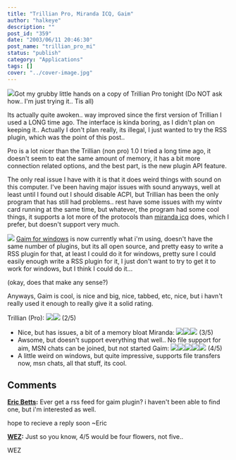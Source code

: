 ```yaml
---
title: "Trillian Pro, Miranda ICQ, Gaim"
author: "halkeye"
description: ""
post_id: "359"
date: "2003/06/11 20:46:30"
post_name: "trillian_pro_mi"
status: "publish"
category: "Applications"
tags: []
cover: "../cover-image.jpg"
---
```


![](https://gallery.halkeye.net/albums/screenshots/untitled.thumb.jpg)Got my grubby little hands on a copy of Trillian Pro tonight (Do NOT ask how.. I'm just trying it.. Tis all)

Its actually quite awoken.. way improved since the first version of Trillian I used a LONG time ago. The interface is kinda boring, as I didn't plan on keeping it.. Actually I don't plan really, its illegal, I just wanted to try the RSS plugin, which was the point of this post..

Pro is a lot nicer than the Trillian (non pro) 1.0 I tried a long time ago, it doesn't seem to eat the same amount of memory, it has a bit more connection related options, and the best part, is the new plugin API feature.

The only real issue I have with it is that it does weird things with sound on this computer. I've been having major issues with sound anyways, well at least until I found out I should disable ACPI, but Trillian has been the only program that has still had problems.. rest have some issues with my wintv card running at the same time, but whatever, the program had some cool things, it supports a lot more of the protocols than [miranda icq](https://miranda-icq.sourceforge.net) does, which I prefer, but doesn't support very much.



![](https://gallery.halkeye.net/albums/screenshots/untitled_001.thumb.jpg) [Gaim for windows](https://gaim.sourceforge.net/win32/) is now currently what i'm using, doesn't have the same number of plugins, but its all open source, and pretty easy to write a RSS plugin for that, at least I could do it for windows, pretty sure I could easily enough write a RSS plugin for it, I just don't want to try to get it to work for windows, but I think I could do it...

(okay, does that make any sense?)

Anyways, Gaim is cool, is nice and big, nice, tabbed, etc, nice, but i havn't really used it enough to really give it a solid rating.





Trillian (Pro): ![](/img/star.gif)![](/img/star.gif) (2/5)
- Nice, but has issues, a bit of a memory bloat
Miranda: ![](/img/star.gif)![](/img/star.gif)![](/img/star.gif) (3/5)
- Awsome, but doesn't support everything that well.. No file support for aim, MSN chats can be joined, but not started
Gaim: ![](/img/star.gif)![](/img/star.gif)![](/img/star.gif)![](/img/star.gif)![](/img/star.gif) (4/5)
- A little weird on windows, but quite impressive, supports file transfers now, msn chats, all that stuff, its cool.

## Comments

**[Eric Betts](#22 "2003-09-12 21:53:55"):** Ever get a rss feed for gaim plugin? i haven't been able to find one, but i'm interested as well.

hope to recieve a reply soon
~Eric

**[WEZ](#23 "2004-03-18 22:06:32"):** Just so you know, 4/5 would be four flowers, not five..

WEZ

